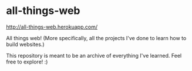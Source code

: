 # all-things-web

http://all-things-web.herokuapp.com/

All things web! (More specifically, all the projects I've done to learn how to build websites.)

This repository is meant to be an archive of everything I've learned. Feel free to explore! :)
